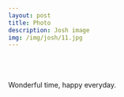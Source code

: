 ```yaml
---
layout: post
title: Photo
description: Josh image
img: /img/josh/11.jpg
---
```


<div class="img_row">
	<img class="col one" src="{{ site.baseurl }}/img/josh/10.jpg" alt="" title="Josh image"/>
	<img class="col one" src="{{ site.baseurl }}/img/josh/11.jpg" alt="" title="Josh image"/>
	<img class="col one" src="{{ site.baseurl }}/img/josh/12.jpg" alt="" title="Josh image"/>
</div>
<div class="img_row">
	<img class="col one" src="{{ site.baseurl }}/img/josh/13.jpg" alt="" title="Josh image"/>
	<img class="col one" src="{{ site.baseurl }}/img/josh/14.jpg" alt="" title="Josh image"/>
	<img class="col one" src="{{ site.baseurl }}/img/josh/15.jpg" alt="" title="Josh image"/>
</div>
<div class="img_row">
	<img class="col one" src="{{ site.baseurl }}/img/josh/16.jpg" alt="" title="Josh image"/>
	<img class="col one" src="{{ site.baseurl }}/img/josh/17.jpg" alt="" title="Josh image"/>
	<img class="col one" src="{{ site.baseurl }}/img/josh/18.jpg" alt="" title="Josh image"/>
</div>
<div class="col three caption">
	Wonderful time, happy everyday.
</div>
